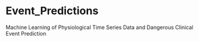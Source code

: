 # Event_Predictions
Machine Learning of Physiological Time Series Data and Dangerous Clinical Event Prediction
